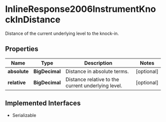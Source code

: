 

# InlineResponse2006InstrumentKnockInDistance

Distance of the current underlying level to the knock-in.

## Properties

Name | Type | Description | Notes
------------ | ------------- | ------------- | -------------
**absolute** | **BigDecimal** | Distance in absolute terms. |  [optional]
**relative** | **BigDecimal** | Distance relative to the current underlying level. |  [optional]


## Implemented Interfaces

* Serializable


